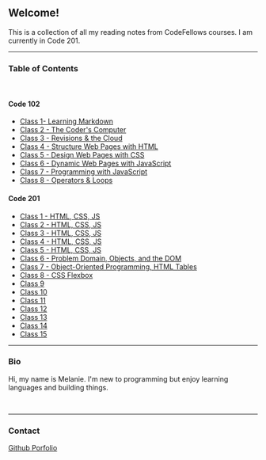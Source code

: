 ## Welcome!

This is a collection of all my reading notes from CodeFellows courses. I am currently in Code 201.

---

### Table of Contents
<br>

#### Code 102

- [Class 1- Learning Markdown](https://melanie-johnston.github.io/reading-notes/102/class1)
- [Class 2 - The Coder's Computer](https://melanie-johnston.github.io/reading-notes/102/class2)
- [Class 3 - Revisions & the Cloud](https://melanie-johnston.github.io/reading-notes/102/class3)
- [Class 4 - Structure Web Pages with HTML](https://melanie-johnston.github.io/reading-notes/102/class4)
- [Class 5 - Design Web Pages with CSS](https://melanie-johnston.github.io/reading-notes/102/class5)
- [Class 6 - Dynamic Web Pages with JavaScript](https://melanie-johnston.github.io/reading-notes/102/class6)
- [Class 7 - Programming with JavaScript](https://melanie-johnston.github.io/reading-notes/102/class7)
- [Class 8 - Operators & Loops](https://melanie-johnston.github.io/reading-notes/102/class8)




#### Code 201


- [Class 1 - HTML, CSS, JS](https://melanie-johnston.github.io/reading-notes/201/class1)
- [Class 2 - HTML, CSS, JS](https://melanie-johnston.github.io/reading-notes/201/class2)
- [Class 3 - HTML, CSS, JS](https://melanie-johnston.github.io/reading-notes/201/class3)
- [Class 4 - HTML, CSS, JS](https://melanie-johnston.github.io/reading-notes/201/class4)
- [Class 5 - HTML, CSS, JS](https://melanie-johnston.github.io/reading-notes/201/class5)
- [Class 6 - Problem Domain, Objects, and the DOM](https://melanie-johnston.github.io/reading-notes/201/class6)
- [Class 7 - Object-Oriented Programming, HTML Tables](https://melanie-johnston.github.io/reading-notes/201/class7)
- [Class 8 - CSS Flexbox](https://melanie-johnston.github.io/reading-notes/201/class8)
- [Class 9](https://melanie-johnston.github.io/reading-notes/201/class9)
- [Class 10](https://melanie-johnston.github.io/reading-notes/201/class10)
- [Class 11](https://melanie-johnston.github.io/reading-notes/201/class11)
- [Class 12](https://melanie-johnston.github.io/reading-notes/201/class12)
- [Class 13](https://melanie-johnston.github.io/reading-notes/201/class13)
- [Class 14](https://melanie-johnston.github.io/reading-notes/201/class14)
- [Class 15](https://melanie-johnston.github.io/reading-notes/201/class15)

---

### Bio

Hi, my name is Melanie. I'm new to programming but enjoy learning languages and building things.

<br>

---
### Contact

[Github Porfolio](https://github.com/melanie-johnston)
